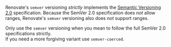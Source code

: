 Renovate's `semver` versioning _strictly_ implements the [Semantic Versioning 2.0](https://semver.org) specification.
Because the SemVer 2.0 specification does _not_ allow ranges, Renovate's `semver` versioning also does _not_ support ranges.

Only use the `semver` versioning when you mean to follow the full SemVer 2.0 specifications strictly.   
If you need a more forgiving variant use `semver-coerced`.
